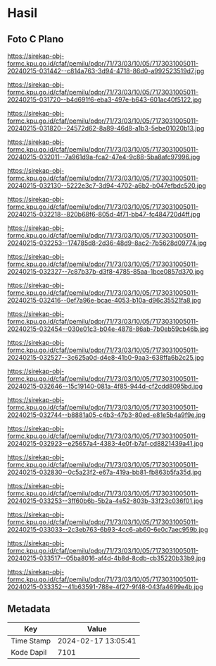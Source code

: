 # Hasil

## Foto C Plano

https://sirekap-obj-formc.kpu.go.id/cfaf/pemilu/pdpr/71/73/03/10/05/7173031005011-20240215-031442--c814a763-3d94-4718-86d0-a992523519d7.jpg

https://sirekap-obj-formc.kpu.go.id/cfaf/pemilu/pdpr/71/73/03/10/05/7173031005011-20240215-031720--b4d691f6-eba3-497e-b643-601ac40f5122.jpg

https://sirekap-obj-formc.kpu.go.id/cfaf/pemilu/pdpr/71/73/03/10/05/7173031005011-20240215-031820--24572d62-8a89-46d8-a1b3-5ebe01020b13.jpg

https://sirekap-obj-formc.kpu.go.id/cfaf/pemilu/pdpr/71/73/03/10/05/7173031005011-20240215-032011--7a961d9a-fca2-47e4-9c88-5ba8afc97996.jpg

https://sirekap-obj-formc.kpu.go.id/cfaf/pemilu/pdpr/71/73/03/10/05/7173031005011-20240215-032130--5222e3c7-3d94-4702-a6b2-b047efbdc520.jpg

https://sirekap-obj-formc.kpu.go.id/cfaf/pemilu/pdpr/71/73/03/10/05/7173031005011-20240215-032218--820b68f6-805d-4f71-bb47-fc484720d4ff.jpg

https://sirekap-obj-formc.kpu.go.id/cfaf/pemilu/pdpr/71/73/03/10/05/7173031005011-20240215-032253--174785d8-2d36-48d9-8ac2-7b5628d09774.jpg

https://sirekap-obj-formc.kpu.go.id/cfaf/pemilu/pdpr/71/73/03/10/05/7173031005011-20240215-032327--7c87b37b-d3f8-4785-85aa-1bce0857d370.jpg

https://sirekap-obj-formc.kpu.go.id/cfaf/pemilu/pdpr/71/73/03/10/05/7173031005011-20240215-032416--0ef7a96e-bcae-4053-b10a-d96c35521fa8.jpg

https://sirekap-obj-formc.kpu.go.id/cfaf/pemilu/pdpr/71/73/03/10/05/7173031005011-20240215-032454--030e01c3-b04e-4878-86ab-7b0eb59cb46b.jpg

https://sirekap-obj-formc.kpu.go.id/cfaf/pemilu/pdpr/71/73/03/10/05/7173031005011-20240215-032527--3c625a0d-d4e8-41b0-9aa3-638ffa6b2c25.jpg

https://sirekap-obj-formc.kpu.go.id/cfaf/pemilu/pdpr/71/73/03/10/05/7173031005011-20240215-032646--15c19140-081a-4f85-944d-cf2cdd8095bd.jpg

https://sirekap-obj-formc.kpu.go.id/cfaf/pemilu/pdpr/71/73/03/10/05/7173031005011-20240215-032744--b8881a05-c4b3-47b3-80ed-e81e5b4a9f9e.jpg

https://sirekap-obj-formc.kpu.go.id/cfaf/pemilu/pdpr/71/73/03/10/05/7173031005011-20240215-032923--e25657a4-4383-4e0f-b7af-cd8821439a41.jpg

https://sirekap-obj-formc.kpu.go.id/cfaf/pemilu/pdpr/71/73/03/10/05/7173031005011-20240215-032830--0c5a23f2-e67a-419a-bb81-fb863b5fa35d.jpg

https://sirekap-obj-formc.kpu.go.id/cfaf/pemilu/pdpr/71/73/03/10/05/7173031005011-20240215-033253--3ff60b6b-5b2a-4e52-803b-33f23c036f01.jpg

https://sirekap-obj-formc.kpu.go.id/cfaf/pemilu/pdpr/71/73/03/10/05/7173031005011-20240215-033033--2c3eb763-6b93-4cc6-ab60-6e0c7aec959b.jpg

https://sirekap-obj-formc.kpu.go.id/cfaf/pemilu/pdpr/71/73/03/10/05/7173031005011-20240215-033517--05ba8016-af4d-4b8d-8cdb-cb35220b33b9.jpg

https://sirekap-obj-formc.kpu.go.id/cfaf/pemilu/pdpr/71/73/03/10/05/7173031005011-20240215-033352--41b63591-788e-4f27-9f48-043fa4699e4b.jpg


## Metadata

| Key        | Value               |
| ---------- | ------------------- |
| Time Stamp | 2024-02-17 13:05:41 |
| Kode Dapil | 7101                |



